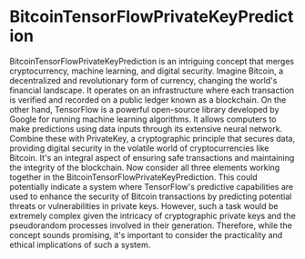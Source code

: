 # BitcoinTensorFlowPrivateKeyPrediction

BitcoinTensorFlowPrivateKeyPrediction is an intriguing concept that merges cryptocurrency, machine learning, and digital security.
Imagine Bitcoin, a decentralized and revolutionary form of currency, changing the world's financial landscape. It operates on an infrastructure where each transaction is verified and recorded on a public ledger known as a blockchain.
On the other hand, TensorFlow is a powerful open-source library developed by Google for running machine learning algorithms. It allows computers to make predictions using data inputs through its extensive neural network.
Combine these with PrivateKey, a cryptographic principle that secures data, providing digital security in the volatile world of cryptocurrencies like Bitcoin. It's an integral aspect of ensuring safe transactions and maintaining the integrity of the blockchain.
Now consider all three elements working together in the BitcoinTensorFlowPrivateKeyPrediction. This could potentially indicate a system where TensorFlow's predictive capabilities are used to enhance the security of Bitcoin transactions by predicting potential threats or vulnerabilities in private keys.
However, such a task would be extremely complex given the intricacy of cryptographic private keys and the pseudorandom processes involved in their generation. Therefore, while the concept sounds promising, it's important to consider the practicality and ethical implications of such a system.
